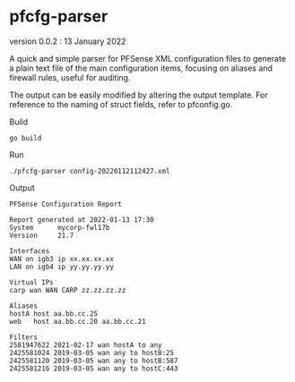 # pfcfg-parser

version 0.0.2 : 13 January 2022

A quick and simple parser for PFSense XML configuration files to
generate a plain text file of the main configuration items, focusing on
aliases and firewall rules, useful for auditing.

The output can be easily modified by altering the output template. For
reference to the naming of struct fields, refer to pfconfig.go.

Build

    go build

Run

    ./pfcfg-parser config-20220112112427.xml

Output

    PFSense Configuration Report

    Report generated at 2022-01-13 17:30
    System      mycorp-fwl17b
    Version     21.7

    Interfaces
    WAN on igb3 ip xx.xx.xx.xx
    LAN on igb4 ip yy.yy.yy.yy

    Virtual IPs
    carp wan WAN CARP zz.zz.zz.zz

    Aliases
    hostA host aa.bb.cc.25
    web   host aa.bb.cc.20 aa.bb.cc.21

    Filters
    2581947622 2021-02-17 wan hostA to any
    2425581024 2019-03-05 wan any to hostB:25
    2425581120 2019-03-05 wan any to hostB:587
    2425581216 2019-03-05 wan any to hostC:443

